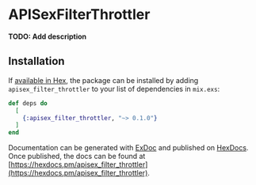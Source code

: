 # APISexFilterThrottler

**TODO: Add description**

## Installation

If [available in Hex](https://hex.pm/docs/publish), the package can be installed
by adding `apisex_filter_throttler` to your list of dependencies in `mix.exs`:

```elixir
def deps do
  [
    {:apisex_filter_throttler, "~> 0.1.0"}
  ]
end
```

Documentation can be generated with [ExDoc](https://github.com/elixir-lang/ex_doc)
and published on [HexDocs](https://hexdocs.pm). Once published, the docs can
be found at [https://hexdocs.pm/apisex_filter_throttler](https://hexdocs.pm/apisex_filter_throttler).

